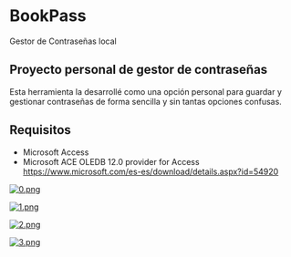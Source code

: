 # BookPass
Gestor de Contraseñas local

## Proyecto personal de gestor de contraseñas
Esta herramienta la desarrollé como una opción personal para guardar y gestionar contraseñas de forma sencilla y sin tantas opciones confusas.

## Requisitos 
* Microsoft Access
* Microsoft ACE OLEDB 12.0 provider for Access
https://www.microsoft.com/es-es/download/details.aspx?id=54920


[![0.png](https://i.postimg.cc/y6jr6wnk/0.png)](https://postimg.cc/LhqVNQcp)

[![1.png](https://i.postimg.cc/CxBvNd0q/1.png)](https://postimg.cc/4YGb4fmf)

[![2.png](https://i.postimg.cc/ZKqsWVDj/2.png)](https://postimg.cc/pygJ7Yvn)

[![3.png](https://i.postimg.cc/DyYjLL9h/3.png)](https://postimg.cc/KRBDykcp)
